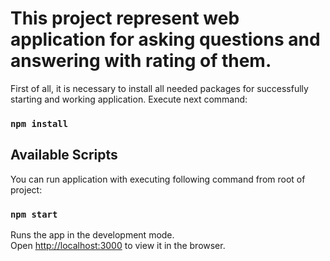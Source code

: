 # This project represent web application for asking questions and answering with rating of them.

First of all, it is necessary to install all needed packages for successfully starting and working application.
Execute next command:

### `npm install`

## Available Scripts

You can run application with executing following command from root of project:

### `npm start`

Runs the app in the development mode.<br />
Open [http://localhost:3000](http://localhost:3000) to view it in the browser.
